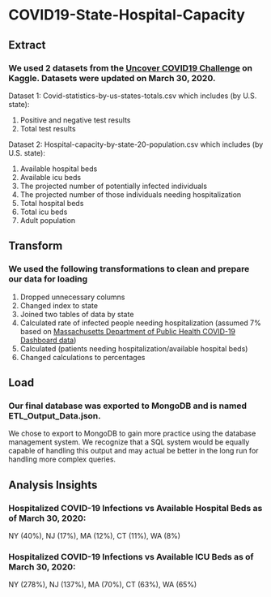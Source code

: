 # COVID19-State-Hospital-Capacity

## Extract
### We used 2 datasets from the [Uncover COVID19 Challenge](https://www.kaggle.com/roche-data-science-coalition/uncover/version/3) on Kaggle. Datasets were updated on March 30, 2020.

Dataset 1: Covid-statistics-by-us-states-totals.csv which includes (by U.S. state): 

  1. Positive and negative test results
  2. Total test results  

Dataset 2: Hospital-capacity-by-state-20-population.csv which includes (by U.S. state): 

  1. Available hospital beds
  2. Available icu beds
  3. The projected number of potentially infected individuals
  4. The projected number of those individuals needing hospitalization
  5. Total hospital beds
  6. Total icu beds
  7. Adult population

## Transform
### We used the following transformations to clean and prepare our data for loading

1. Dropped unnecessary columns
2. Changed index to state
3. Joined two tables of data by state
4. Calculated rate of infected people needing hospitalization (assumed 7% based on [Massachusetts Department of Public Health COVID-19 Dashboard data](https://www.mass.gov/doc/covid-19-dashboard-april-26-2020/download))
5. Calculated (patients needing hospitalization/available hospital beds)
6. Changed calculations to percentages

## Load
### Our final database was exported to MongoDB and is named ETL_Output_Data.json.

We chose to export to MongoDB to gain more practice using the database management system. We recognize that a SQL system would be equally capable of handling this output and may actual be better in the long run for handling more complex queries.

## Analysis Insights

### Hospitalized COVID-19 Infections vs Available Hospital Beds as of March 30, 2020:
NY (40%), NJ (17%), MA (12%), CT (11%), WA (8%)

### Hospitalized COVID-19 Infections vs Available ICU Beds as of March 30, 2020:
NY (278%), NJ (137%), MA (70%), CT (63%), WA (65%)
